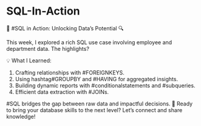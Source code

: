 # SQL-In-Action
🚀 #SQL in Action: Unlocking Data’s Potential 🔍

This week, I explored a rich SQL use case involving employee and department data. The highlights?

💡 What I Learned:
1) Crafting relationships with #FOREIGNKEYS.
2) Using hashtag#GROUPBY and #HAVING for aggregated insights.
3) Building dynamic reports with #conditionalstatements and #subqueries.
4) Efficient data extraction with #JOINs.

#SQL bridges the gap between raw data and impactful decisions. 🌟 Ready to bring your database skills to the next level? Let’s connect and share knowledge!
